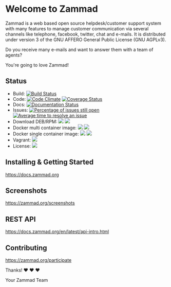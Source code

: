 # Welcome to Zammad

Zammad is a web based open source helpdesk/customer support system with many
features to manage customer communication via several channels like telephone,
facebook, twitter, chat and e-mails. It is distributed under version 3 of the
GNU AFFERO General Public License (GNU AGPLv3).

Do you receive many e-mails and want to answer them with a team of agents?

You're going to love Zammad!

## Status

- Build: [![Build Status](https://circleci.com/gh/zammad/zammad/tree/stable.svg?style=svg)](https://circleci.com/gh/zammad/zammad/tree/stable)
- Code: [![Code Climate](https://codeclimate.com/github/zammad/zammad/badges/gpa.svg)](https://codeclimate.com/github/zammad/zammad) [![Coverage Status](https://coveralls.io/repos/github/zammad/zammad/badge.svg)](https://coveralls.io/github/zammad/zammad)
- Docs: [![Documentation Status](https://readthedocs.org/projects/zammad/badge/)](https://docs.zammad.org)
- Issues: [![Percentage of issues still open](http://isitmaintained.com/badge/open/zammad/zammad.svg)](https://github.com/zammad/zammad/issues "Percentage of issues still open") [![Average time to resolve an issue](http://isitmaintained.com/badge/resolution/zammad/zammad.svg)](https://github.com/zammad/zammad/issues?q=is%3Aissue+is%3Aclosed "Average time to resolve an issue")
- Download DEB/RPM: [![](https://img.shields.io/badge/Branch-develop-lightgrey.svg)](https://packager.io/gh/zammad/zammad#develop) [![](https://img.shields.io/badge/Branch-stable-lightgrey.svg)](https://packager.io/gh/zammad/zammad#stable)
- Docker multi container image: [![](https://images.microbadger.com/badges/image/zammad/zammad-docker-compose:zammad.svg)](https://microbadger.com/images/zammad/zammad-docker-compose:zammad) [![](https://img.shields.io/badge/version-stable-blue.svg)](https://hub.docker.com/r/zammad/zammad-docker-compose)
- Docker single container image: [![](https://images.microbadger.com/badges/image/zammad/zammad.svg)](https://microbadger.com/images/zammad/zammad) [![](https://images.microbadger.com/badges/version/zammad/zammad.svg)](https://hub.docker.com/r/zammad/zammad/)
- Vagrant: [![](https://img.shields.io/badge/version-develop-blue.svg)](https://github.com/zammad/zammad-vagrant)
- License: [![](https://img.shields.io/badge/License-AGPL%203.0-lightgrey.svg)](https://github.com/zammad/zammad/blob/develop/LICENSE)

## Installing & Getting Started

https://docs.zammad.org


## Screenshots

https://zammad.org/screenshots


## REST API

https://docs.zammad.org/en/latest/api-intro.html


## Contributing

https://zammad.org/participate


Thanks! ❤️ ❤️ ❤️

 Your Zammad Team
